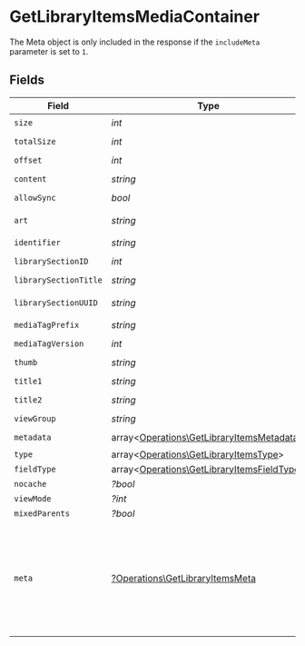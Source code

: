 # GetLibraryItemsMediaContainer

The Meta object is only included in the response if the `includeMeta` parameter is set to `1`.



## Fields

| Field                                                                                             | Type                                                                                              | Required                                                                                          | Description                                                                                       | Example                                                                                           |
| ------------------------------------------------------------------------------------------------- | ------------------------------------------------------------------------------------------------- | ------------------------------------------------------------------------------------------------- | ------------------------------------------------------------------------------------------------- | ------------------------------------------------------------------------------------------------- |
| `size`                                                                                            | *int*                                                                                             | :heavy_check_mark:                                                                                | N/A                                                                                               | 70                                                                                                |
| `totalSize`                                                                                       | *int*                                                                                             | :heavy_check_mark:                                                                                | N/A                                                                                               | 170                                                                                               |
| `offset`                                                                                          | *int*                                                                                             | :heavy_check_mark:                                                                                | N/A                                                                                               | 0                                                                                                 |
| `content`                                                                                         | *string*                                                                                          | :heavy_check_mark:                                                                                | N/A                                                                                               | secondary                                                                                         |
| `allowSync`                                                                                       | *bool*                                                                                            | :heavy_check_mark:                                                                                | N/A                                                                                               | true                                                                                              |
| `art`                                                                                             | *string*                                                                                          | :heavy_check_mark:                                                                                | N/A                                                                                               | /:/resources/movie-fanart.jpg                                                                     |
| `identifier`                                                                                      | *string*                                                                                          | :heavy_check_mark:                                                                                | N/A                                                                                               | com.plexapp.plugins.library                                                                       |
| `librarySectionID`                                                                                | *int*                                                                                             | :heavy_check_mark:                                                                                | N/A                                                                                               | 1                                                                                                 |
| `librarySectionTitle`                                                                             | *string*                                                                                          | :heavy_check_mark:                                                                                | N/A                                                                                               | Movies                                                                                            |
| `librarySectionUUID`                                                                              | *string*                                                                                          | :heavy_check_mark:                                                                                | N/A                                                                                               | 322a231a-b7f7-49f5-920f-14c61199cd30                                                              |
| `mediaTagPrefix`                                                                                  | *string*                                                                                          | :heavy_check_mark:                                                                                | N/A                                                                                               | /system/bundle/media/flags/                                                                       |
| `mediaTagVersion`                                                                                 | *int*                                                                                             | :heavy_check_mark:                                                                                | N/A                                                                                               | 1701731894                                                                                        |
| `thumb`                                                                                           | *string*                                                                                          | :heavy_check_mark:                                                                                | N/A                                                                                               | /:/resources/movie.png                                                                            |
| `title1`                                                                                          | *string*                                                                                          | :heavy_check_mark:                                                                                | N/A                                                                                               | Movies                                                                                            |
| `title2`                                                                                          | *string*                                                                                          | :heavy_check_mark:                                                                                | N/A                                                                                               | Recently Released                                                                                 |
| `viewGroup`                                                                                       | *string*                                                                                          | :heavy_check_mark:                                                                                | N/A                                                                                               | movie                                                                                             |
| `metadata`                                                                                        | array<[Operations\GetLibraryItemsMetadata](../../Models/Operations/GetLibraryItemsMetadata.md)>   | :heavy_check_mark:                                                                                | N/A                                                                                               |                                                                                                   |
| `type`                                                                                            | array<[Operations\GetLibraryItemsType](../../Models/Operations/GetLibraryItemsType.md)>           | :heavy_minus_sign:                                                                                | N/A                                                                                               |                                                                                                   |
| `fieldType`                                                                                       | array<[Operations\GetLibraryItemsFieldType](../../Models/Operations/GetLibraryItemsFieldType.md)> | :heavy_minus_sign:                                                                                | N/A                                                                                               |                                                                                                   |
| `nocache`                                                                                         | *?bool*                                                                                           | :heavy_minus_sign:                                                                                | N/A                                                                                               | true                                                                                              |
| `viewMode`                                                                                        | *?int*                                                                                            | :heavy_minus_sign:                                                                                | N/A                                                                                               | 65592                                                                                             |
| `mixedParents`                                                                                    | *?bool*                                                                                           | :heavy_minus_sign:                                                                                | N/A                                                                                               | true                                                                                              |
| `meta`                                                                                            | [?Operations\GetLibraryItemsMeta](../../Models/Operations/GetLibraryItemsMeta.md)                 | :heavy_minus_sign:                                                                                | The Meta object is only included in the response if the `includeMeta` parameter is set to `1`.<br/> |                                                                                                   |